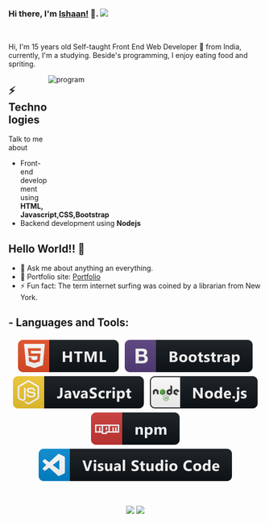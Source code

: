 ### Hi there, I'm [Ishaan!](http://flyingphantom.github.io) 👋.  ![](https://pronoun.cyou/x/y?subject=He&object=Him&height=20)

<br/>

Hi, I'm 15 years old Self-taught Front End Web Developer 🚀 from India, currently, I'm a studying. Beside's programming, I enjoy eating food and spriting.

<img src="https://i2.wp.com/allhtaccess.info/wp-content/uploads/2018/03/programming.gif?fit=1281%2C716&ssl=1" height="265" width="425" align="right" alt="program" />

## ⚡ Technologies
Talk to me about
- Front-end development using **HTML, Javascript,CSS,Bootstrap**
- Backend development using **Nodejs**

## Hello World!! 🤔
- 💬 Ask me about anything an everything.
- 🎯 Portfolio site: [Portfolio](http://flyingphantom.github.io/)
- ⚡ Fun fact: The term internet surfing was coined by a librarian from New York.

## - Languages and Tools: 

<p align="center">
  <img src="https://raw.githubusercontent.com/FlyingPhantom/FlyingPhantom/master/badges/html.svg" alt="html" style="vertical-align:top; margin:4px">    
  <img src="https://raw.githubusercontent.com/FlyingPhantom/FlyingPhantom/master/badges/bootstrap.svg" alt="bootstrap" style="vertical-align:top; margin:4px">
  <img src="https://raw.githubusercontent.com/FlyingPhantom/FlyingPhantom/master/badges/js.svg" alt="javascript" style="vertical-align:top; margin:4px">
  <img src="https://raw.githubusercontent.com/FlyingPhantom/FlyingPhantom/master/badges/nodejs.svg" alt="nodejs" style="vertical-align:top; margin:4px">
  <img src="https://raw.githubusercontent.com/FlyingPhantom/FlyingPhantom/master/badges/npm.svg" alt="npm" style="vertical-align:top; margin:4px">
  <img src="https://raw.githubusercontent.com/FlyingPhantom/FlyingPhantom/master/badges/vscode.svg" alt="vscode" style="vertical-align:top; margin:4px">
</p>

<br/>

<p align="center" >
    <img  src="https://github-readme-stats.vercel.app/api?username=flyingphantom&show_icons=true&title_color=00fbff&icon_color=42f2f5&text_color=ffffff&bg_color=000000"/>
    <!--README quotes repo - https://github.com/piyushsuthar/github-readme-quotes -->
    <img src="https://quotes-github-readme.vercel.app/api"/>
</p>

